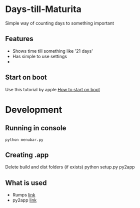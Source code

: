 # Days-till-Maturita
Simple way of counting days to something important

## Features
* Shows time till something like '21 days'
* Has simple to use settings
* 
## Start on boot
Use this tutorial by apple [How to start on boot](https://support.apple.com/en-gb/guide/mac-help/mh15189/mac)




# Development

## Running in console
`python menubar.py`

## Creating .app
Delete build and dist folders (if exists)
python setup.py py2app





## What is used
* Rumps [link](https://github.com/jaredks/rumps)
* py2app [link](https://github.com/ronaldoussoren/py2app)
